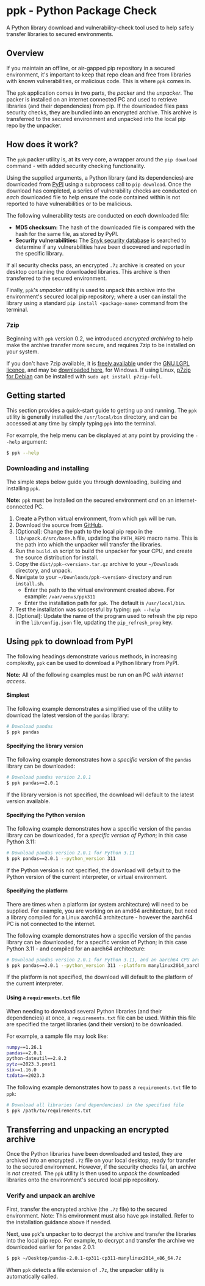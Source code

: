 
# ppk - Python Package Check

A Python library download and vulnerability-check tool used to help safely transfer libraries to secured environments.

## Overview
If you maintain an offline, or air-gapped pip repository in a secured environment, it's important to keep that repo clean and free from libraries with known vulnerabilities, or malicious code. This is where `ppk` comes in.

The `ppk` application comes in two parts, the *packer* and the *unpacker*. The packer is installed on an internet connected PC and used to retrieve libraries (and their dependencies) from pip. If the downloaded files pass security checks, they are bundled into an encrypted archive. This archive is transferred to the secured environment and unpacked into the local pip repo by the unpacker.

## How does it work?
The `ppk` packer utility is, at its very core, a wrapper around the `pip download` command - with added security checking functionality.

Using the supplied arguments, a Python library (and its dependencies) are downloaded from [PyPI](https://pypi.org/) using a subprocess call to `pip download`. Once the download has completed, a series of vulnerability checks are conducted on *each* downloaded file to help ensure the code contained within is not reported to have vulnerabilities or to be malicious.

The following vulnerability tests are conducted on *each* downloaded file:
 - **MD5 checksum:** The hash of the downloaded file is compared with the hash for the same file, as stored by PyPI.
 - **Security vulnerabilities:** The [Snyk security database](https://security.snyk.io/) is searched to determine if any vulnerabilities have been discovered and reported in the specific library.

If all security checks pass, an encrypted `.7z` archive is created on your desktop containing the downloaded libraries. This archive is then transferred to the secured environment. 

Finally, `ppk`'s *unpacker* utility is used to unpack this archive into the environment's secured local pip repository; where a user can install the library using a standard `pip install <package-name>` command from the terminal.

### 7zip 
Beginning with `ppk` version 0.2, we introduced *encrypted archiving* to help make the archive transfer more secure, and requires 7zip to be installed on your system.

If you don't have 7zip available, it is [freely available](https://7-zip.org/faq.html) under the [GNU LGPL licence](https://7-zip.org/faq.html#developer_faq), and may be [downloaded here](https://7-zip.org/), for Windows. If using Linux, [p7zip for Debian](https://packages.debian.org/sid/p7zip-full) can be installed with `sudo apt install p7zip-full`.


## Getting started
This section provides a quick-start guide to getting up and running. The `ppk` utility is generally installed the `/usr/local/bin` directory, and can be accessed at any time by simply typing `ppk` into the terminal.

For example, the help menu can be displayed at any point by providing the `--help` argument:

``` bash
$ ppk --help
``` 

### Downloading and installing

The simple steps below guide you through downloading, building and installing `ppk`. 

**Note:** `ppk` must be installed on the secured environment *and* on an internet-connected PC.

1. Create a Python virtual environment, from which `ppk` will be run.
2. Download the source from [GitHub](https://github.com/s3dev/ppk/archive/refs/heads/master.zip).
3. [Optional]: Change the path to the local pip repo in the `lib/upack.d/src/base.h` file, updating the `PATH_REPO` macro name. This is the path into which the unpacker will transfer the libraries. 
4. Run the `build.sh` script to build the unpacker for your CPU, and create the source distribution for install.
5. Copy the `dist/ppk-<version>.tar.gz` archive to your `~/Downloads` directory, and unpack.
6. Navigate to your `~/Downloads/ppk-<version>` directory and run `install.sh`.
	- Enter the path to the virtual environment created above. For example: `/var/venvs/ppk311`
	- Enter the installation path for `ppk`. The default is `/usr/local/bin`.
7. Test the installation was successful by typing: `ppk --help`
8. [Optional]: Update the name of the program used to refresh the pip repo in the `lib/config.json` file, updating the `pip_refresh_prog` key.

## Using `ppk` to download from PyPI
The following headings demonstrate various methods, in increasing complexity, `ppk` can be used to download a Python library from PyPI.

**Note:** All of the following examples must be run on an PC *with internet access*.

#### Simplest
The following example demonstrates a simplified use of the utility to download the latest version of the  `pandas` library:

``` bash
# Download pandas
$ ppk pandas 
```

#### Specifying the library version
The following example demonstrates how a *specific version* of the `pandas` library can be downloaded:

``` bash
# Download pandas version 2.0.1
$ ppk pandas==2.0.1
```

If the library version is not specified, the download will default to the latest version available.

#### Specifying the Python version
The following example demonstrates how a specific version of the `pandas` library can be downloaded, for a *specific version of Python*; in this case Python 3.11:

``` bash
# Download pandas version 2.0.1 for Python 3.11
$ ppk pandas==2.0.1 --python_version 311
```

If the Python version is not specified, the download will default to the Python version of the current interpreter, or virtual environment.

#### Specifying the platform
There are times when a platform (or system architecture) will need to be supplied. For example, you are working on an amd64 architecture, but need a library compiled for a Linux aarch64 architecture - however the aarch64 PC is not connected to the internet.

The following example demonstrates how a specific version of the `pandas` library can be downloaded, for a specific version of Python; in this case Python 3.11 - and compiled for an aarch64 architecture:

``` bash
# Download pandas version 2.0.1 for Python 3.11, and an aarch64 CPU architecture
$ ppk pandas==2.0.1 --python_version 311 --platform manylinux2014_aarch64
```

If the platform is not specified, the download will default to the platform of the current interpreter.

#### Using a `requirements.txt` file
When needing to download several Python libraries (and their dependencies) at once, a `requirements.txt` file can be used. Within this file are specified the target libraries (and their version) to be downloaded.

For example, a sample file may look like:

```bash
numpy==1.26.1
pandas==2.0.1
python-dateutil==2.8.2
pytz==2023.3.post1
six==1.16.0
tzdata==2023.3
``` 

The following example demonstrates how to pass a `requirements.txt` file to `ppk`:

``` bash
# Download all libraries (and dependencies) in the specified file
$ ppk /path/to/requirements.txt
```

## Transferring and unpacking an encrypted archive
Once the Python libraries have been downloaded and tested, they are archived into an encrypted `.7z` file on your local desktop, ready for transfer to the secured environment. However, if the security checks fail, an archive is *not* created. The `ppk` utility is then used to *unpack* the downloaded libraries onto the environment's secured local pip repository.

### Verify and unpack an archive
First, transfer the encrypted archive (the `.7z` file) to the secured environment. Note: This environment must also have `ppk` installed. Refer to the installation guidance above if needed.

Next, use `ppk`'s unpacker to to decrypt the archive and transfer the libraries into the local pip repo. For example, to decrypt and transfer the archive we downloaded earlier for `pandas` 2.0.1:

``` bash
$ ppk ~/Desktop/pandas-2.0.1-cp311-cp311-manylinux2014_x86_64.7z
```

When `ppk` detects a file extension of `.7z`, the unpacker utility is automatically called.

